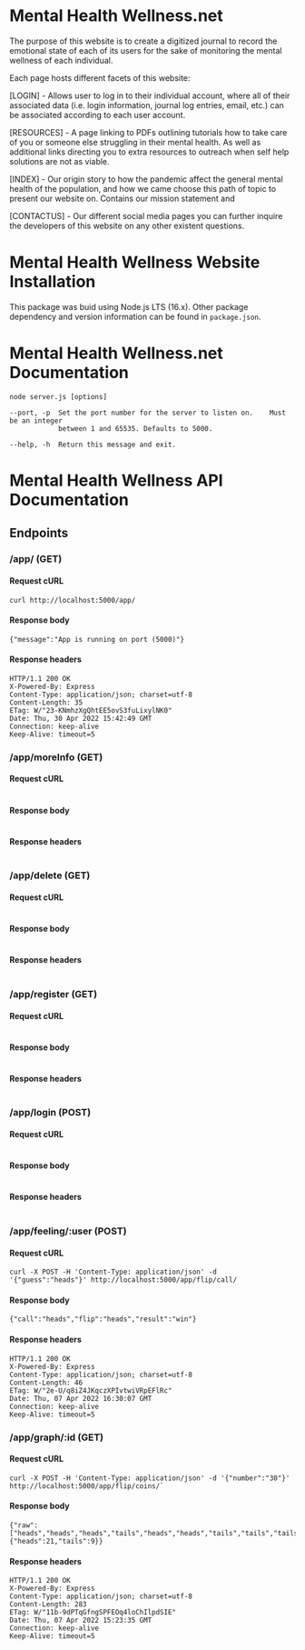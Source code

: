# Mental Health Wellness.net

The purpose of this website is to create a digitized journal to record the emotional state of each of its users for the sake of monitoring the mental wellness of each individual. 

Each page hosts different facets of this website:

[LOGIN] - Allows user to log in to their individual account, where all of their associated data (i.e. login information, journal log entries, email, etc.) can be associated according to each user account.

[RESOURCES] - A page linking to PDFs outlining tutorials how to take care of you or someone else struggling in their mental health. As well as additional links directing you to extra resources to outreach when self help solutions are not as viable.

[INDEX] - Our origin story to how the pandemic affect the general mental health of the population, and how we came choose this path of topic to present our website on. Contains our mission statement and 

[CONTACTUS] - Our different social media pages you can further inquire the developers of this website on any other existent questions.


# Mental Health Wellness Website Installation

This package was buid using Node.js LTS (16.x).
Other package dependency and version information can be found in `package.json`.

# Mental Health Wellness.net Documentation
```
node server.js [options]

--port, -p	Set the port number for the server to listen on.    Must be an integer
            between 1 and 65535. Defaults to 5000.

--help, -h	Return this message and exit.
```

# Mental Health Wellness API Documentation

## Endpoints

### /app/ (GET)

#### Request cURL

```
curl http://localhost:5000/app/
```

#### Response body

```
{"message":"App is running on port (5000)"}
```

#### Response headers

```
HTTP/1.1 200 OK
X-Powered-By: Express
Content-Type: application/json; charset=utf-8
Content-Length: 35
ETag: W/"23-KNmhzXgQhtEE5ovS3fuLixylNK0"
Date: Thu, 30 Apr 2022 15:42:49 GMT
Connection: keep-alive
Keep-Alive: timeout=5
```

### /app/moreInfo (GET)

#### Request cURL

```

```

#### Response body

```

```

#### Response headers

```

```

### /app/delete (GET)

#### Request cURL

```

```

#### Response body

```

```

#### Response headers

```

```

### /app/register (GET)

#### Request cURL

```

```

#### Response body

```

```

#### Response headers

```

```

### /app/login (POST)

#### Request cURL

```

```

#### Response body

```

```

#### Response headers

```

```

### /app/feeling/:user (POST)

#### Request cURL

```
curl -X POST -H 'Content-Type: application/json' -d '{"guess":"heads"}' http://localhost:5000/app/flip/call/
```

#### Response body

```
{"call":"heads","flip":"heads","result":"win"}
```

#### Response headers

```
HTTP/1.1 200 OK
X-Powered-By: Express
Content-Type: application/json; charset=utf-8
Content-Length: 46
ETag: W/"2e-U/q8iZ4JKqczXPIvtwiVRpEFlRc"
Date: Thu, 07 Apr 2022 16:30:07 GMT
Connection: keep-alive
Keep-Alive: timeout=5
```

### /app/graph/:id (GET)

#### Request cURL

```
curl -X POST -H 'Content-Type: application/json' -d '{"number":"30"}' http://localhost:5000/app/flip/coins/`
```

#### Response body

```
{"raw":["heads","heads","heads","tails","heads","heads","tails","tails","tails","heads","heads","heads","heads","heads","heads","tails","tails","heads","heads","heads","heads","heads","heads","heads","tails","heads","tails","heads","tails","heads"],"summary":{"heads":21,"tails":9}}
```

#### Response headers

```
HTTP/1.1 200 OK
X-Powered-By: Express
Content-Type: application/json; charset=utf-8
Content-Length: 283
ETag: W/"11b-9dPTqGfngSPFEOq4loChIlpdSIE"
Date: Thu, 07 Apr 2022 15:23:35 GMT
Connection: keep-alive
Keep-Alive: timeout=5
```